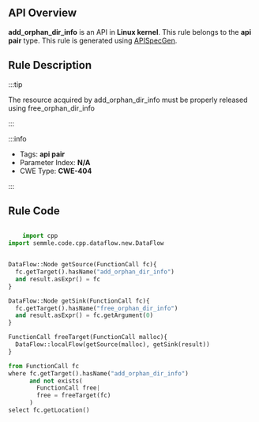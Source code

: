 ---
---


## API Overview
**add_orphan_dir_info** is an API in **Linux kernel**. This rule belongs to the **api pair** type. This rule is generated using [APISpecGen](../../tools/APISpecGen).
## Rule Description

:::tip

The resource acquired by add_orphan_dir_info must be properly released using free_orphan_dir_info

:::

:::info

- Tags: **api pair**
- Parameter Index: **N/A**
- CWE Type: **CWE-404**

:::

## Rule Code
```python

    import cpp
import semmle.code.cpp.dataflow.new.DataFlow


DataFlow::Node getSource(FunctionCall fc){
  fc.getTarget().hasName("add_orphan_dir_info")
  and result.asExpr() = fc
}

DataFlow::Node getSink(FunctionCall fc){
  fc.getTarget().hasName("free_orphan_dir_info")
  and result.asExpr() = fc.getArgument(0)
}

FunctionCall freeTarget(FunctionCall malloc){
  DataFlow::localFlow(getSource(malloc), getSink(result))
}

from FunctionCall fc
where fc.getTarget().hasName("add_orphan_dir_info")
      and not exists(
        FunctionCall free| 
        free = freeTarget(fc)
      )
select fc.getLocation()

    
```